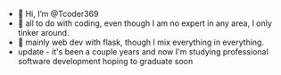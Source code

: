- 👋 Hi, I’m @Tcoder369
- 👀 all to do with coding, even though I am no expert in any area, I only tinker around.
- 🌱 mainly web dev with flask, though I mix everything in everything.
- update - it's been a couple years and now I'm studying professional software development hoping to graduate soon

<!---
Tcoder369/Tcoder369 is a ✨ special ✨ repository because its `README.md` (this file) appears on your GitHub profile.
You can click the Preview link to take a look at your changes.
--->
